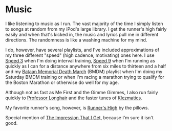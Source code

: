 # Music

I like listening to music as I run. The vast majority of the time I
simply listen to songs at random from my iPod's large library.  I get
the runner's high fairly easily and when that's kicked in, the music
and lyrics pull me in different directions.  The randomness is like a
washing machine for my mind.

I do, however, have several playlists, and I've included
approximations of my three different "speed" (high cadence,
motivating) ones here.  I use [Speed
3](https://www.youtube.com/playlist?list=PLiHB06ix3lYik1aF8qZpFQN3A1QAtzTFu)
when I'm doing interval training, [Speed
9](https://www.youtube.com/playlist?list=PLiHB06ix3lYi8vGSquJSyLpUsTSViG21n)
when I'm running as quickly as I can for a distance anywhere from six
miles to thirteen and a half and my [Bataan Memorial Death
March](https://www.youtube.com/playlist?list=PLiHB06ix3lYgdhd6NgF-zde9tpLh81wsU)
(BMDM) playlist when I'm doing my Saturday BMDM training or when I'm
racing a marathon trying to qualify for the Boston Marathon or otherwise 
do well for my age.

Although not as fast as Me First and the Gimme Gimmes, I also run fairly
quickly to
[Professor Longhair](https://www.youtube.com/watch?v=Yj6AXu7_psY) and
the faster tunes of
[Klezmatics](https://www.youtube.com/watch?v=fmf3hY7QnTg).

My favorite runner's song, however, is [Runner's
High](https://www.youtube.com/watch?v=w4Ht2MLJD8U) by the pillows.

Special mention of [The Impression That I
Get](https://www.youtube.com/watch?v=NIGMUAMevH0), because I'm sure it
isn't good.
